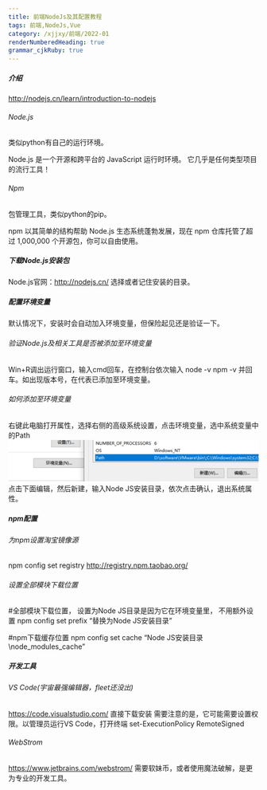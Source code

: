 ```yaml
---
title: 前端NodeJs及其配置教程
tags: 前端,NodeJs,Vue
category: /xjjxy/前端/2022-01
renderNumberedHeading: true
grammar_cjkRuby: true
---
```


##### 介绍
http://nodejs.cn/learn/introduction-to-nodejs

###### Node.js

类似python有自己的运行环境。

Node.js 是一个开源和跨平台的 JavaScript 运行时环境。 它几乎是任何类型项目的流行工具！

###### Npm

包管理工具，类似python的pip。

npm 以其简单的结构帮助 Node.js 生态系统蓬勃发展，现在 npm 仓库托管了超过 1,000,000 个开源包，你可以自由使用。

##### 下载Node.js安装包

Node.js官网：http://nodejs.cn/
选择或者记住安装的目录。

##### 配置环境变量

默认情况下，安装时会自动加入环境变量，但保险起见还是验证一下。

###### 验证Node.js及相关工具是否被添加至环境变量

Win+R调出运行窗口，输入cmd回车，在控制台依次输入
node -v
npm -v
并回车。如出现版本号，在代表已添加至环境变量。

###### 如何添加至环境变量

右键此电脑打开属性，选择右侧的高级系统设置，点击环境变量，选中系统变量中的Path
![enter description here](./images/1641209641522.png)
点击下面编辑，然后新建，输入Node JS安装目录，依次点击确认，退出系统属性。

##### npm配置

###### 为npm设置淘宝镜像源

npm config set registry http://registry.npm.taobao.org/

###### 设置全部模块下载位置

#全部模块下载位置， 设置为Node JS目录是因为它在环境变量里， 不用额外设置
npm config set prefix “替换为Node JS安装目录”

#npm下载缓存位置
npm config set cache “Node JS安装目录\node_modules_cache”

##### 开发工具

###### VS Code(宇宙最强编辑器，fleet还没出)

https://code.visualstudio.com/
直接下载安装
需要注意的是，它可能需要设置权限。以管理员运行VS Code，打开终端
set-ExecutionPolicy RemoteSigned

###### WebStrom

https://www.jetbrains.com/webstrom/
需要软妹币，或者使用魔法破解，是更为专业的开发工具。